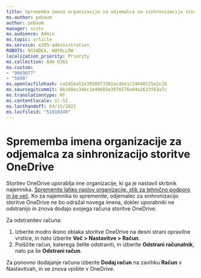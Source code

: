 ```yaml
---
title: Sprememba imena organizacije za odjemalca za sinhronizacijo storitve OneDrive
ms.author: pebaum
author: pebaum
manager: scotv
ms.audience: Admin
ms.topic: article
ms.service: o365-administration
ROBOTS: NOINDEX, NOFOLLOW
localization_priority: Priority
ms.collection: Adm_O365
ms.custom:
- "9003077"
- "5850"
ms.openlocfilehash: ca545ba51e39209f3302acdee1c24048515e2c1b
ms.sourcegitcommit: 8bc60ec34bc1e40685e3976576e04a2623f63a7c
ms.translationtype: HT
ms.contentlocale: sl-SI
ms.lasthandoff: 04/15/2021
ms.locfileid: "51818340"
---
```

# <a name="change-the-organization-name-for-the-onedrive-sync-client"></a>Sprememba imena organizacije za odjemalca za sinhronizacijo storitve OneDrive

Storitev OneDrive uporablja ime organizacije, ki ga je nastavil skrbnik najemnika.  [Spremenite lahko naslov organizacije, stik za tehnično podporo in še več](https://docs.microsoft.com/microsoft-365/admin/manage/change-address-contact-and-more). Ko za najemnika to spremenite, odjemalec za sinhronizacijo storitve OneDrive ne bo odražal novega imena, dokler uporabniki ne odstranijo in znova dodajo svojega računa storitve OneDrive.

Za odstranitev računa:

1. Izberite modro ikono oblaka storitve OneDrive na desni strani opravilne vrstice, in nato izberite  **Več > Nastavitve > Račun**.
2. Poiščite račun, katerega želite odstraniti, in izberite  **Odstrani računalnik**, nato pa še **Odstrani račun**.

Za ponovno dodajanje računa izberite **Dodaj račun** na zavihku **Račun** v Nastavitvah, in se znova vpišite v OneDrive.